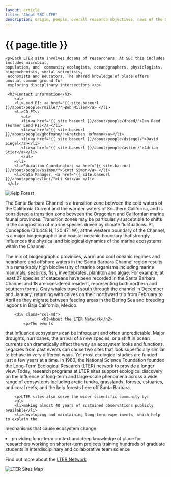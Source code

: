 ```yaml
---
layout: article
title: 'About SBC LTER'
description: origin, people, overall research objectives, news of the Santa Barbara Coastal LTER.
---
```


<div id="main-container">
<div class="container-fluid">
        

 
 <div class="row mt-4">
    <div class="col-md">
     <h1>{{ page.title }}</h1>
        
    <p>Each LTER site involves dozens of researchers. At SBC this includes includes microbial, 
    population, and  community ecologists, oceanographers, physiologists, biogeochemists, social scientists,
     economists and educators. The shared knowledge of place offers unusual common ground for
     exploring disciplinary intersections.</p>

     <h3>Contact information</h3>
        <ul>
        <li>Lead PI: <a href="{{ site.baseurl }}/about/people/rmiller/">Bob Miller</a> </li>
        <li>CO PIs:      
           <ul>
           <li><a href="{{ site.baseurl }}/about/people/dreed/">Dan Reed (Former Lead PI)</a></li>
           <li><a href="{{ site.baseurl }}/about/people/ghofmann/">Gretchen Hofmann</a></li>
           <li><a href="{{ site.baseurl }}/about/people/dsiegel/">David Siegel</a></li>
           <li><a href="{{ site.baseurl }}/about/people/astier/">Adrian Stier</a></li>
           </ul>
        </li>
        <li>Education Coordinator: <a href="{{ site.baseurl }}/about/people/ssimon/">Scott Simon</a> </li>
        <li>Data Manager: <a href="{{ site.baseurl }}/about/people/lkui/">Li Kui</a> </li>
     </ul>

   <img class="img-thumbnail img-responsive img-center" src="/assets/img/kelp_forest.jpg"  alt="Kelp Forest" />


<p>The Santa Barbara Channel is a transition zone between the cold waters of the California Current 
and the warmer waters of Southern California, and is considered a transition zone between the Oregonian and 
Californian marine faunal provinces. Transition zones may be particularly susceptible to shifts in the composition 
of marine species driven by climate fluctuations. Pt. Conception (34.448 N, 120.471 W), at the western boundary
of the Channel, is a major biogeographic and coastal oceanic boundary that strongly influences the 
physical and biological dynamics of the marine ecosystems within the Channel.  </p>

<p>The mix of biogeographic provinces, warm and cool oceanic regimes and nearshore and offshore waters 
in the Santa Barbara Channel region results in a remarkably high biodiversity of marine organisms 
including marine mammals, seabirds, fish, invertebrates, plankton and algae. For example, at least 
27 species of cetaceans have been recorded in the Santa Barbara Channel and 18 are considered resident, 
representing both northern and southern forms. Gray whales travel south through the channel in 
December and January, returning with calves on their northward trip from February to April as 
they migrate between feeding areas in the Bering Sea and breeding lagoons in Baja California, Mexico. 
</p>

<!-- NOTE, TO DO
<p>See git, issue #31.
maybe a paragraph here with some other details? Dan had wanted a way to find out which 
researchers worked in which areas. Ideally, this could be done with another bit of coding
(with other people stuff).  so there are 
two choices: (a) keep it up to date manually now and code it later 
(b) wait till later. </p>
-->


</div> <!-- close the col -->


        <div class="col-md">
                    <h2>About the LTER Network</h2>
            <p>The events
that influence ecosystems can be infrequent and often unpredictable. Major droughts,
hurricanes, the arrival of a new species, or a shift in ocean currents can dramatically affect the
way an ecosystem looks and functions. Legacies from past events can cause two sites that look
superficially similar to behave in very different ways. Yet most ecological studies are funded just
a few years at a time. In 1980, the National Science Foundation founded the Long-Term Ecological Research
(LTER)
network to provide a longer view. Today, research programs at LTER sites support ecological
discovery on the influence of long-term and large-scale phenomena across a wide range of
ecosystems including arctic tundra, grasslands, forests, estuaries, and coral reefs, and the
kelp forests here off Santa Barbara. </p> 

        <p>LTER sites also serve the wider scientific community by:
        <ul>
        <li>making almost 40 years of sustained observations publicly available</li>
        <li>developing and maintaining long-term experiments, which help to explain the
mechanisms that cause ecosystem change</li>
        <li>providing long-term context and deep knowledge of place for researchers working on
shorter-term projects training hundreds of graduate students in interdisciplinary and
collaborative team science</li>
</ul>
</p>



<p>Find out more about the <a href="https://lternet.edu">LTER Network</a></p>
   <img class="img-thumbnail img-responsive img-center" src="/assets/img/LTER-sites-2017-just-the-map-144.jpg"  alt="LTER Sites Map" />


</div>

</div>
</div>

